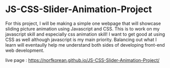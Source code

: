# JS-CSS-Slider-Animation-Project

For this project, I will be making a simple one webpage that will showcase sliding picture animation using Javascript and CSS. This is to work on my javascript skill and especially css animation skill! I want to get good at using CSS as well although javascript is my main priority. Balancing out what I learn will eventaully help me understand both sides of developing front-end web development. 

live page : https://norfkorean.github.io/JS-CSS-Slider-Animation-Project/